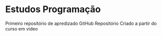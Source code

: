 # Estudos Programação
 Primeiro repositório de apredizado GitHub
 Repositório Criado a partir do curso em video
